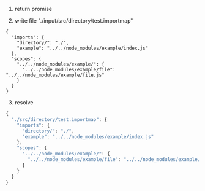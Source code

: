 1. return promise

2. write file "./input/src/directory/test.importmap"
```importmap
{
  "imports": {
    "directory/": "./",
    "example": "../../node_modules/example/index.js"
  },
  "scopes": {
    "../../node_modules/example/": {
      "../../node_modules/example/file": "../../node_modules/example/file.js"
    }
  }
}
```

3. resolve
```js
{
  "./src/directory/test.importmap": {
    "imports": {
      "directory/": "./",
      "example": "../../node_modules/example/index.js"
    },
    "scopes": {
      "../../node_modules/example/": {
        "../../node_modules/example/file": "../../node_modules/example/file.js"
      }
    }
  }
}
```